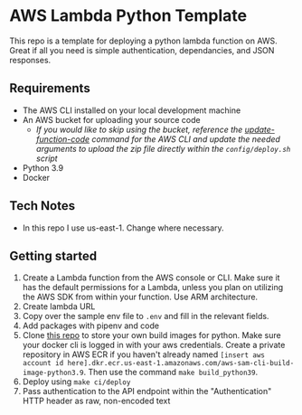 # AWS Lambda Python Template
This repo is a template for deploying a python lambda function on AWS. Great if all you need is simple authentication, dependancies, and JSON responses.

## Requirements

 - The AWS CLI installed on your local development machine
 - An AWS bucket for uploading your source code
	 - *If you would like to skip using the bucket, reference the
   [update-function-code](https://docs.aws.amazon.com/cli/latest/reference/lambda/update-function-code.html) command for the AWS CLI and update the needed arguments to upload the zip file directly within the `config/deploy.sh` script*
 - Python 3.9
 - Docker

## Tech Notes
 - In this repo I use us-east-1. Change where necessary.

## Getting started

 1. Create a Lambda function from the AWS console or CLI. Make sure it
    has the default permissions for a Lambda, unless you plan on
    utilizing the AWS SDK from within your function. Use ARM architecture.
 2. Create lambda URL
 3. Copy over the sample env file to `.env` and fill in the relevant
    fields.
 4. Add packages with pipenv and code
 5. Clone [this repo](https://github.com/dysomni/aws-sam-build-images) to store your own build images for python. Make sure your docker cli is logged in with your aws credentials. Create a private repository in AWS ECR if you haven't already named `[insert aws account id here].dkr.ecr.us-east-1.amazonaws.com/aws-sam-cli-build-image-python3.9`. Then use the command `make build_python39`.
 6. Deploy using `make ci/deploy`
 7. Pass authentication to the API endpoint within the "Authentication" HTTP header as raw, non-encoded text
